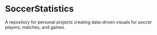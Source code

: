 # SoccerStatistics
A repository for personal projects creating data-driven visuals for soccer players, matches, and games.
